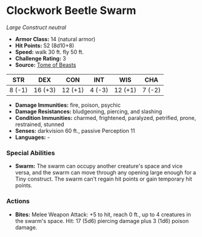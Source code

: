 # Clockwork Beetle Swarm

*Large* *Construct* *neutral*

- **Armor Class:** 14 (natural armor)
- **Hit Points:** 52 (8d10+8)
- **Speed:** walk 30 ft. fly 50 ft.
- **Challenge Rating:** 3
- **Source:** [Tome of Beasts](https://koboldpress.com/kpstore/product/tome-of-beasts-for-5th-edition-print/)

| STR | DEX | CON | INT | WIS | CHA |
| --- | --- | --- | --- | --- | --- |
| 8 (-1) | 16 (+3) | 12 (+1) | 4 (-3) | 12 (+1) | 7 (-2) |

- **Damage Immunities:** fire, poison, psychic
- **Damage Resistances:** bludgeoning, piercing, and slashing
- **Condition Immunities:** charmed, frightened, paralyzed, petrified, prone, restrained, stunned
- **Senses:** darkvision 60 ft., passive Perception 11
- **Languages:** -
### Special Abilities
- **Swarm:** The swarm can occupy another creature's space and vice versa, and the swarm can move through any opening large enough for a Tiny construct. The swarm can't regain hit points or gain temporary hit points.
### Actions
- **Bites:** Melee Weapon Attack: +5 to hit, reach 0 ft., up to 4 creatures in the swarm's space. Hit: 17 (5d6) piercing damage plus 3 (1d6) poison damage.
